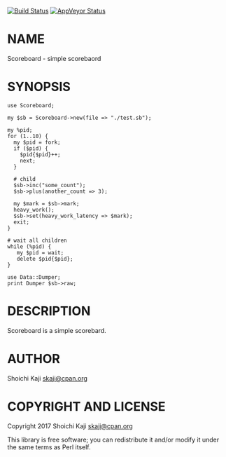 [![Build Status](https://travis-ci.org/skaji/Scoreboard.svg?branch=master)](https://travis-ci.org/skaji/Scoreboard)
[![AppVeyor Status](https://ci.appveyor.com/api/projects/status/github/skaji/Scoreboard?branch=master&svg=true)](https://ci.appveyor.com/project/skaji/Scoreboard)

# NAME

Scoreboard - simple scorebaord

# SYNOPSIS

    use Scoreboard;

    my $sb = Scoreboard->new(file => "./test.sb");

    my %pid;
    for (1..10) {
      my $pid = fork;
      if ($pid) {
        $pid{$pid}++;
        next;
      }

      # child
      $sb->inc("some_count");
      $sb->plus(another_count => 3);

      my $mark = $sb->mark;
      heavy_work();
      $sb->set(heavy_work_latency => $mark);
      exit;
    }

    # wait all children
    while (%pid) {
       my $pid = wait;
       delete $pid{$pid};
    }

    use Data::Dumper;
    print Dumper $sb->raw;

# DESCRIPTION

Scoreboard is a simple scorebard.

# AUTHOR

Shoichi Kaji <skaji@cpan.org>

# COPYRIGHT AND LICENSE

Copyright 2017 Shoichi Kaji <skaji@cpan.org>

This library is free software; you can redistribute it and/or modify
it under the same terms as Perl itself.
